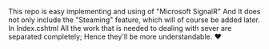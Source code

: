 
This repo is easy implementing and using of "Microsoft SignalR" And It does not only include the "Steaming" feature, which will of course be added later.
In Index.cshtml All the work that is needed to dealing with sever are separated completely; Hence they'll be more understandable. ❤

